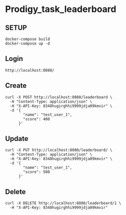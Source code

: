 # Prodigy_task_leaderboard


## SETUP

```
docker-compose build
docker-compose up -d

```
## Login

```
http://localhost:8080/
```
## Create
```
curl -X POST http://localhost:8080/leaderboard \
  -H "Content-Type: application/json" \
  -H "X-API-Key: 8348hugirghhi9999jdja09kmvir" \
  -d '{
        "name": "test_user_1",
        "score": 400
      }'
```
## Update

```
curl -X PUT http://localhost:8080/leaderboard/ \
  -H "Content-Type: application/json" \
  -H "X-API-Key: 8348hugirghhi9999jdja09kmvir" \
  -d '{
        "name": "test_user_1",
        "score": 500
      }'
```

## Delete
```
curl -X DELETE http://localhost:8080/leaderboard/1 \
  -H "X-API-Key: 8348hugirghhi9999jdja09kmvir"
```
